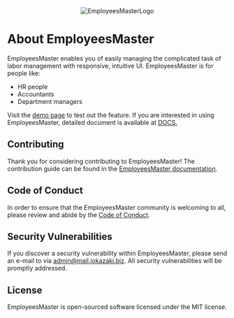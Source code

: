 <div align="center"><img src="https://dev.jokazaki.net/medium.jpg" alt="EmployeesMasterLogo"></div>

# About EmployeesMaster

EmployeesMaster enables you of easily managing the complicated task of labor management with  responsive, intuitive UI. EmployeesMaster is for people like:

- HR people
- Accountants
- Department managers

Visit the [demo page](https://dev.jokazaki.net/employees-list.php) to test out the feature.
If you are interested in using EmployeesMaster, detailed document is available at
[DOCS.](https://dev.jokazaki.net/employees-master-manual.php)


## Contributing
Thank you for considering contributing to EmployeesMaster! The contribution guide can be found in the [EmployeesMaster documentation](https://dev.jokazaki.net/employees-master-manual.php).

## Code of Conduct
In order to ensure that the EmployeesMaster community is welcoming to all, please review and abide by the [Code of Conduct](https://dev.jokazaki.net/employees-master-manual.php).

## Security Vulnerabilities
If you discover a security vulnerability within EmployeesMaster, please send an e-mail to  via admin@mail.jokazaki.biz. All security vulnerabilities will be promptly addressed.

## License
EmployeesMaster is open-sourced software licensed under the MIT license.
